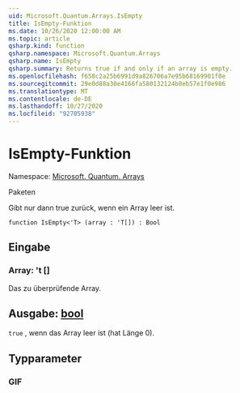 ```yaml
---
uid: Microsoft.Quantum.Arrays.IsEmpty
title: IsEmpty-Funktion
ms.date: 10/26/2020 12:00:00 AM
ms.topic: article
qsharp.kind: function
qsharp.namespace: Microsoft.Quantum.Arrays
qsharp.name: IsEmpty
qsharp.summary: Returns true if and only if an array is empty.
ms.openlocfilehash: f658c2a25b6991d9a826706a7e95b68169901f0e
ms.sourcegitcommit: 29e0d88a30e4166fa580132124b0eb57e1f0e986
ms.translationtype: MT
ms.contentlocale: de-DE
ms.lasthandoff: 10/27/2020
ms.locfileid: "92705938"
---
```

# <a name="isempty-function"></a>IsEmpty-Funktion

Namespace: [Microsoft. Quantum. Arrays](xref:Microsoft.Quantum.Arrays)

Paketen [](https://nuget.org/packages/)


Gibt nur dann true zurück, wenn ein Array leer ist.

```qsharp
function IsEmpty<'T> (array : 'T[]) : Bool
```


## <a name="input"></a>Eingabe

### <a name="array--t"></a>Array: 't []

Das zu überprüfende Array.



## <a name="output--bool"></a>Ausgabe: [bool](xref:microsoft.quantum.lang-ref.bool)

`true` , wenn das Array leer ist (hat Länge 0).

## <a name="type-parameters"></a>Typparameter

### <a name="t"></a>GIF

